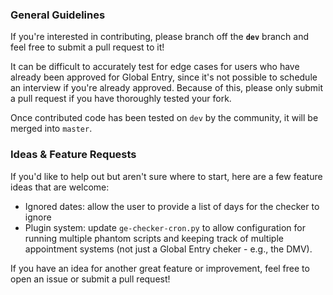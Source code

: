 
### General Guidelines

If you're interested in contributing, please branch off the **`dev`** branch and feel free to submit a pull request to it!

It can be difficult to accurately test for edge cases for users who have already been approved for Global Entry, since it's not possible to schedule an interview if you're already approved. Because of this, please only submit a pull request if you have thoroughly tested your fork.

Once contributed code has been tested on `dev` by the community, it will be merged into `master`.

### Ideas & Feature Requests

If you'd like to help out but aren't sure where to start, here are a few feature ideas that are welcome:

* Ignored dates: allow the user to provide a list of days for the checker to ignore
* Plugin system: update `ge-checker-cron.py` to allow configuration for running multiple phantom scripts and keeping track of multiple appointment systems (not just a Global Entry cheker - e.g., the DMV).

If you have an idea for another great feature or improvement, feel free to open an issue or submit a pull request!
